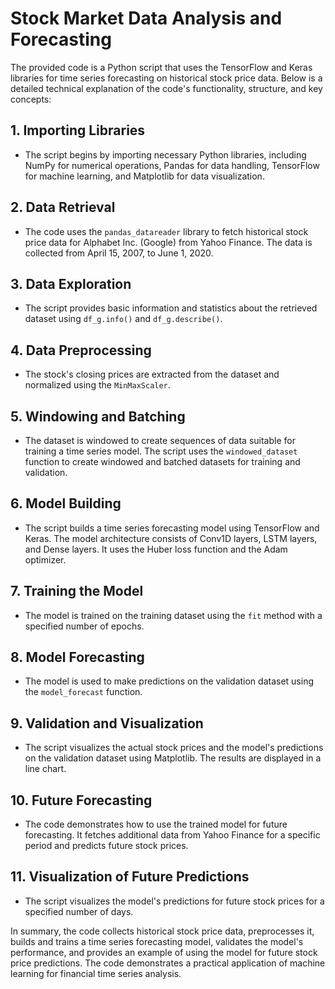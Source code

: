 # Stock Market Data Analysis and Forecasting

The provided code is a Python script that uses the TensorFlow and Keras libraries for time series forecasting on historical stock price data. Below is a detailed technical explanation of the code's functionality, structure, and key concepts:

## 1. Importing Libraries
- The script begins by importing necessary Python libraries, including NumPy for numerical operations, Pandas for data handling, TensorFlow for machine learning, and Matplotlib for data visualization.

## 2. Data Retrieval
- The code uses the `pandas_datareader` library to fetch historical stock price data for Alphabet Inc. (Google) from Yahoo Finance. The data is collected from April 15, 2007, to June 1, 2020.

## 3. Data Exploration
- The script provides basic information and statistics about the retrieved dataset using `df_g.info()` and `df_g.describe()`.

## 4. Data Preprocessing
- The stock's closing prices are extracted from the dataset and normalized using the `MinMaxScaler`.

## 5. Windowing and Batching
- The dataset is windowed to create sequences of data suitable for training a time series model. The script uses the `windowed_dataset` function to create windowed and batched datasets for training and validation.

## 6. Model Building
- The script builds a time series forecasting model using TensorFlow and Keras. The model architecture consists of Conv1D layers, LSTM layers, and Dense layers. It uses the Huber loss function and the Adam optimizer.

## 7. Training the Model
- The model is trained on the training dataset using the `fit` method with a specified number of epochs.

## 8. Model Forecasting
- The model is used to make predictions on the validation dataset using the `model_forecast` function.

## 9. Validation and Visualization
- The script visualizes the actual stock prices and the model's predictions on the validation dataset using Matplotlib. The results are displayed in a line chart.

## 10. Future Forecasting
- The code demonstrates how to use the trained model for future forecasting. It fetches additional data from Yahoo Finance for a specific period and predicts future stock prices.

## 11. Visualization of Future Predictions
- The script visualizes the model's predictions for future stock prices for a specified number of days.

In summary, the code collects historical stock price data, preprocesses it, builds and trains a time series forecasting model, validates the model's performance, and provides an example of using the model for future stock price predictions. The code demonstrates a practical application of machine learning for financial time series analysis.
